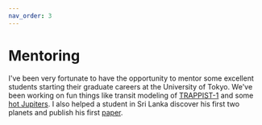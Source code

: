 ```yaml
---
nav_order: 3
---
```


# Mentoring

I've been very fortunate to have the opportunity to mentor some excellent students starting their graduate careers at the University of Tokyo. We've been working on fun things like transit modeling of [TRAPPIST-1](http://nbviewer.jupyter.org/github/Mayuko-Mori/TRAPPIST-1_transit/blob/master/The%20Light%20Curve%20Analysis%20of%20TRAPPIST-1d%26e%20transits.ipynb) and some [hot Jupiters](https://jpdeleon.github.io/2017-08-05-Parameter_estimation_transit_/). I also helped a student in Sri Lanka discover his first two planets and publish his first [paper](https://academic.oup.com/mnras/article/488/1/536/5519234).
